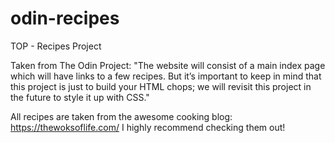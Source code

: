 # odin-recipes
TOP - Recipes Project

Taken from The Odin Project:
"The website will consist of a main index page which will have links to a few recipes. But it’s important to keep in mind that this project is just to build your HTML chops; we will revisit this project in the future to style it up with CSS."

All recipes are taken from the awesome cooking blog: https://thewoksoflife.com/
I highly recommend checking them out!